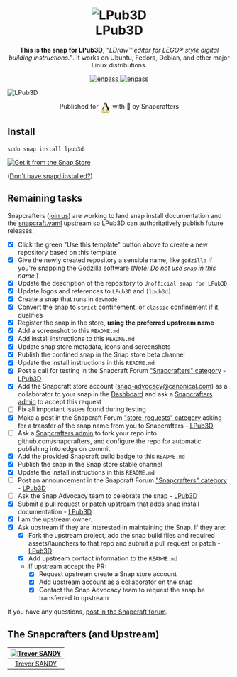<h1 align="center">
  <img src="https://trevorsandy.github.io/lpub3d/assets/icon/256x256/apps/lpub3d.png" alt="LPub3D">
  <br />
  LPub3D
</h1>

<p align="center"><b>This is the snap for LPub3D</b>, <i>“LDraw™ editor for LEGO® style digital building instructions.”</i>. It works on Ubuntu, Fedora, Debian, and other major Linux
distributions.</p>

<p align="center">
<a href="https://snapcraft.io/lpub3d">
  <img alt="enpass" src="https://snapcraft.io/lpub3d/badge.svg" />
</a>
<a href="https://snapcraft.io/lpub3d">
  <img alt="enpass" src="https://snapcraft.io/lpub3d/trending.svg?name=0" />
</a>
</p>

![LPub3D](https://trevorsandy.github.io/lpub3d/assets/images/screenshots/screenshot-snap.png?raw=true "LPub3D user interface")

<p align="center">Published for <img src="https://raw.githubusercontent.com/anythingcodes/slack-emoji-for-techies/gh-pages/emoji/tux.png" align="top" width="24" /> with 💝 by Snapcrafters</p>

## Install

    sudo snap install lpub3d

[![Get it from the Snap Store](https://snapcraft.io/static/images/badges/en/snap-store-black.svg)](https://snapcraft.io/lpub3d)

([Don't have snapd installed?](https://snapcraft.io/docs/core/install))

## Remaining tasks

Snapcrafters ([join us](https://forum.snapcraft.io/t/snapcrafters-reboot/24625)) are working to land snap install documentation and the [snapcraft.yaml](https://github.com/snapcrafters/fork-and-rename-me/blob/master/snap/snapcraft.yaml) upstream so LPub3D can authoritatively publish future releases.

  - [x] Click the green "Use this template" button above to create a new repository based on this template
  - [x] Give the newly created repository a sensible name, like `godzilla` if you're snapping the Godzilla software (*Note: Do not use `snap` in this name.*)
  - [x] Update the description of the repository to `Unofficial snap for LPub3D`
  - [x] Update logos and references to `LPub3D` and `[lpub3d]`
  - [x] Create a snap that runs in `devmode`
  - [x] Convert the snap to `strict` confinement, or `classic` confinement if it qualifies
  - [x] Register the snap in the store, **using the preferred upstream name**
  - [x] Add a screenshot to this `README.md`
  - [x] Add install instructions to this `README.md`
  - [x] Update snap store metadata, icons and screenshots
  - [x] Publish the confined snap in the Snap store beta channel
  - [x] Update the install instructions in this `README.md`
  - [x] Post a call for testing in the Snapcraft Forum ["Snapcrafters" category](https://forum.snapcraft.io/c/snapcrafters/23) - [LPub3D](https://dashboard.snapcraft.io/snaps/lpub3d/)
  - [x] Add the Snapcraft store account (snap-advocacy@canonical.com) as a collaborator to your snap in the [Dashboard](https://dashboard.snapcraft.io) and ask a [Snapcrafters admin](https://github.com/orgs/snapcrafters/people?query=%20role%3Aowner) to accept this request
  - [ ] Fix all important issues found during testing
  - [x] Make a post in the Snapcraft Forum ["store-requests" category](https://forum.snapcraft.io/c/store-requests/19) asking for a transfer of the snap name from you to Snapcrafters - [LPub3D](https://dashboard.snapcraft.io/snaps/lpub3d/)
  - [ ] Ask a [Snapcrafters admin](https://github.com/orgs/snapcrafters/people?query=%20role%3Aowner) to fork your repo into github.com/snapcrafters, and configure the repo for automatic publishing into edge on commit
  - [x] Add the provided Snapcraft build badge to this `README.md`
  - [x] Publish the snap in the Snap store stable channel
  - [x] Update the install instructions in this `README.md`
  - [ ] Post an announcement in the Snapcraft Forum ["Snapcrafters" category](https://forum.snapcraft.io/c/snapcrafters/23) - [LPub3D](https://dashboard.snapcraft.io/snaps/lpub3d/)
  - [ ] Ask the Snap Advocacy team to celebrate the snap - [LPub3D](https://dashboard.snapcraft.io/snaps/lpub3d/)
  - [x] Submit a pull request or patch upstream that adds snap install documentation - [LPub3D](https://dashboard.snapcraft.io/snaps/lpub3d/)
  - [x] I am the upstream owner.
  - [x] Ask upstream if they are interested in maintaining the Snap. If they are:
    - [x] Fork the upstream project, add the snap build files and required assets/launchers to that repo and submit a pull request or patch - [LPub3D](https://dashboard.snapcraft.io/snaps/lpub3d/)
    - [x] Add upstream contact information to the `README.md`
    - If upstream accept the PR:
      - [x] Request upstream create a Snap store account
      - [x] Add upstream account as a collaborator on the snap
      - [x] Contact the Snap Advocacy team to request the snap be transferred to upstream

If you have any questions, [post in the Snapcraft forum](https://forum.snapcraft.io).

## The Snapcrafters (and Upstream)

| [![Trevor SANDY](https://trevorsandy.github.io/lpub3d/assets/icon/64x64/apps/lpub3d.png)](https://github.com/trevorsandy/) |
| :---: |
| [Trevor SANDY](https://github.com/trevorsandy/) |
